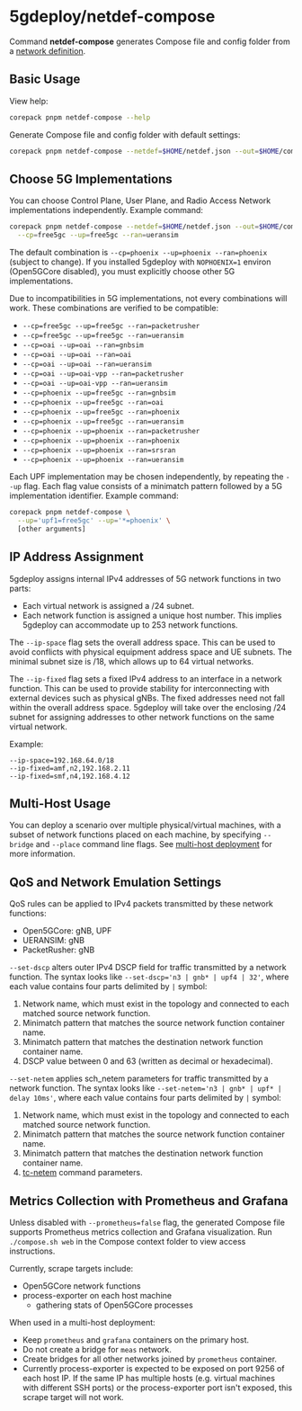 # 5gdeploy/netdef-compose

Command **netdef-compose** generates Compose file and config folder from a [network definition](../netdef).

## Basic Usage

View help:

```bash
corepack pnpm netdef-compose --help
```

Generate Compose file and config folder with default settings:

```bash
corepack pnpm netdef-compose --netdef=$HOME/netdef.json --out=$HOME/compose/example
```

## Choose 5G Implementations

You can choose Control Plane, User Plane, and Radio Access Network implementations independently.
Example command:

```bash
corepack pnpm netdef-compose --netdef=$HOME/netdef.json --out=$HOME/compose/example \
  --cp=free5gc --up=free5gc --ran=ueransim
```

The default combination is `--cp=phoenix --up=phoenix --ran=phoenix` (subject to change).
If you installed 5gdeploy with `NOPHOENIX=1` environ (Open5GCore disabled), you must explicitly choose other 5G implementations.

Due to incompatibilities in 5G implementations, not every combinations will work.
These combinations are verified to be compatible:

* `--cp=free5gc --up=free5gc --ran=packetrusher`
* `--cp=free5gc --up=free5gc --ran=ueransim`
* `--cp=oai --up=oai --ran=gnbsim`
* `--cp=oai --up=oai --ran=oai`
* `--cp=oai --up=oai --ran=ueransim`
* `--cp=oai --up=oai-vpp --ran=packetrusher`
* `--cp=oai --up=oai-vpp --ran=ueransim`
* `--cp=phoenix --up=free5gc --ran=gnbsim`
* `--cp=phoenix --up=free5gc --ran=oai`
* `--cp=phoenix --up=free5gc --ran=phoenix`
* `--cp=phoenix --up=free5gc --ran=ueransim`
* `--cp=phoenix --up=phoenix --ran=packetrusher`
* `--cp=phoenix --up=phoenix --ran=phoenix`
* `--cp=phoenix --up=phoenix --ran=srsran`
* `--cp=phoenix --up=phoenix --ran=ueransim`

Each UPF implementation may be chosen independently, by repeating the `--up` flag.
Each flag value consists of a minimatch pattern followed by a 5G implementation identifier.
Example command:

```bash
corepack pnpm netdef-compose \
  --up='upf1=free5gc' --up='*=phoenix' \
  [other arguments]
```

## IP Address Assignment

5gdeploy assigns internal IPv4 addresses of 5G network functions in two parts:

* Each virtual network is assigned a /24 subnet.
* Each network function is assigned a unique host number.
  This implies 5gdeploy can accommodate up to 253 network functions.

The `--ip-space` flag sets the overall address space.
This can be used to avoid conflicts with physical equipment address space and UE subnets.
The minimal subnet size is /18, which allows up to 64 virtual networks.

The `--ip-fixed` flag sets a fixed IPv4 address to an interface in a network function.
This can be used to provide stability for interconnecting with external devices such as physical gNBs.
The fixed addresses need not fall within the overall address space.
5gdeploy will take over the enclosing /24 subnet for assigning addresses to other network functions on the same virtual network.

Example:

```text
--ip-space=192.168.64.0/18
--ip-fixed=amf,n2,192.168.2.11
--ip-fixed=smf,n4,192.168.4.12
```

## Multi-Host Usage

You can deploy a scenario over multiple physical/virtual machines, with a subset of network functions placed on each machine, by specifying `--bridge` and `--place` command line flags.
See [multi-host deployment](../docs/multi-host.md) for more information.

## QoS and Network Emulation Settings

QoS rules can be applied to IPv4 packets transmitted by these network functions:

* Open5GCore: gNB, UPF
* UERANSIM: gNB
* PacketRusher: gNB

`--set-dscp` alters outer IPv4 DSCP field for traffic transmitted by a network function.
The syntax looks like `--set-dscp='n3 | gnb* | upf4 | 32'`, where each value contains four parts delimited by `|` symbol:

1. Network name, which must exist in the topology and connected to each matched source network function.
2. Minimatch pattern that matches the source network function container name.
3. Minimatch pattern that matches the destination network function container name.
4. DSCP value between 0 and 63 (written as decimal or hexadecimal).

`--set-netem` applies sch\_netem parameters for traffic transmitted by a network function.
The syntax looks like `--set-netem='n3 | gnb* | upf* | delay 10ms'`, where each value contains four parts delimited by `|` symbol:

1. Network name, which must exist in the topology and connected to each matched source network function.
2. Minimatch pattern that matches the source network function container name.
3. Minimatch pattern that matches the destination network function container name.
4. [tc-netem](https://man7.org/linux/man-pages/man8/tc-netem.8.html) command parameters.

## Metrics Collection with Prometheus and Grafana

Unless disabled with `--prometheus=false` flag, the generated Compose file supports Prometheus metrics collection and Grafana visualization.
Run `./compose.sh web` in the Compose context folder to view access instructions.

Currently, scrape targets include:

* Open5GCore network functions
* process-exporter on each host machine
  * gathering stats of Open5GCore processes

When used in a multi-host deployment:

* Keep `prometheus` and `grafana` containers on the primary host.
* Do not create a bridge for `meas` network.
* Create bridges for all other networks joined by `prometheus` container.
* Currently process-exporter is expected to be exposed on port 9256 of each host IP.
  If the same IP has multiple hosts (e.g. virtual machines with different SSH ports) or the process-exporter port isn't exposed, this scrape target will not work.
